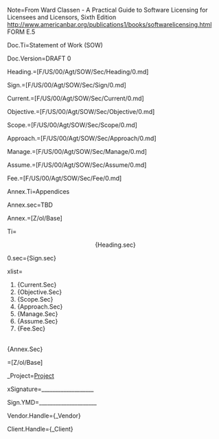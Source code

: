 Note=From Ward Classen  - A Practical Guide to Software Licensing for Licensees and Licensors, Sixth Edition http://www.americanbar.org/publications1/books/softwarelicensing.html FORM E.5

Doc.Ti=Statement of Work (SOW)

Doc.Version=DRAFT 0

Heading.=[F/US/00/Agt/SOW/Sec/Heading/0.md]

Sign.=[F/US/00/Agt/SOW/Sec/Sign/0.md]

Current.=[F/US/00/Agt/SOW/Sec/Current/0.md]

Objective.=[F/US/00/Agt/SOW/Sec/Objective/0.md]

Scope.=[F/US/00/Agt/SOW/Sec/Scope/0.md]

Approach.=[F/US/00/Agt/SOW/Sec/Approach/0.md]

Manage.=[F/US/00/Agt/SOW/Sec/Manage/0.md]

Assume.=[F/US/00/Agt/SOW/Sec/Assume/0.md]

Fee.=[F/US/00/Agt/SOW/Sec/Fee/0.md]

Annex.Ti=Appendices

Annex.sec=TBD

Annex.=[Z/ol/Base]

Ti=<center>{Heading.sec}</center>

0.sec={Sign.sec}

xlist=<ol><li>{Current.Sec}<li>{Objective.Sec}<li>{Scope.Sec}<li>{Approach.Sec}<li>{Manage.Sec}<li>{Assume.Sec}<li>{Fee.Sec}</ol><br>{Annex.Sec}

=[Z/ol/Base]

_Project=<a href="#" class="definedterm">Project</a>

xSignature=___________________

Sign.YMD=_____________________

Vendor.Handle={_Vendor}

Client.Handle={_Client}
